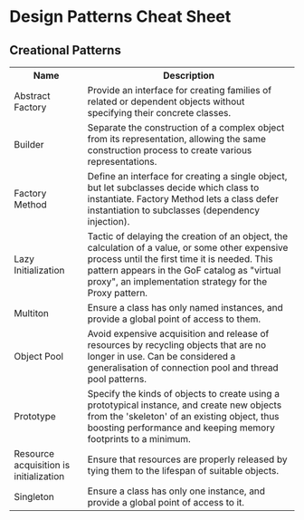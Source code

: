 # Design Patterns Cheat Sheet


## Creational Patterns

<table>
  <tr>
    <th>Name</th>
    <th>Description</th>
  </tr>
  <tr>
    <td>Abstract Factory</td>
    <td>
      Provide an interface for creating families of related or dependent objects without specifying their concrete classes.
    </td>
  </tr>
  <tr>
    <td>Builder</td>
    <td>
      Separate the construction of a complex object from its representation, allowing the same construction process to
      create various representations.
    </td>
  </tr>
  <tr>
    <td>Factory Method</td>
    <td>
      Define an interface for creating a single object, but let subclasses decide which class to instantiate.  Factory
      Method lets a class defer instantiation to subclasses (dependency injection).
    </td>
  </tr>
  <tr>
    <td>Lazy Initialization</td>
    <td>
      Tactic of delaying the creation of an object, the calculation of a value, or some other expensive process until the
      first time it is needed.  This pattern appears in the GoF catalog as "virtual proxy", an implementation strategy for
      the Proxy pattern.
    </td>
  </tr>
  <tr>
    <td>Multiton</td>
    <td>
      Ensure a class has only named instances, and provide a global point of access to them.
    </td>
  </tr>
  <tr>
    <td>Object Pool</td>
    <td>
      Avoid expensive acquisition and release of resources by recycling objects that are no longer in use.  Can be
      considered a generalisation of connection pool and thread pool patterns.
    </td>
  </tr>
  <tr>
    <td>Prototype</td>
    <td>
      Specify the kinds of objects to create using a prototypical instance, and create new objects from the 'skeleton' of an
      existing object, thus boosting performance and keeping memory footprints to a minimum.
    </td>
  </tr>
  <tr>
    <td>Resource acquisition is initialization</td>
    <td>
      Ensure that resources are properly released by tying them to the lifespan of suitable objects.
    </td>
  </tr>
  <tr>
    <td>Singleton</td>
    <td>
      Ensure a class has only one instance, and provide a global point of access to it.
    </td>
  </tr>
</table>
